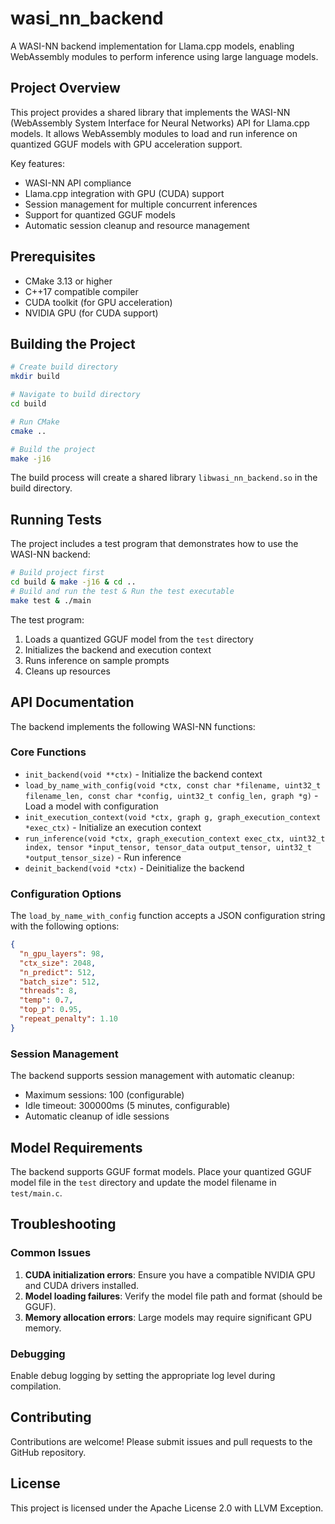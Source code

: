 # wasi_nn_backend

A WASI-NN backend implementation for Llama.cpp models, enabling WebAssembly modules to perform inference using large language models.

## Project Overview

This project provides a shared library that implements the WASI-NN (WebAssembly System Interface for Neural Networks) API for Llama.cpp models. It allows WebAssembly modules to load and run inference on quantized GGUF models with GPU acceleration support.

Key features:
- WASI-NN API compliance
- Llama.cpp integration with GPU (CUDA) support
- Session management for multiple concurrent inferences
- Support for quantized GGUF models
- Automatic session cleanup and resource management

## Prerequisites

- CMake 3.13 or higher
- C++17 compatible compiler
- CUDA toolkit (for GPU acceleration)
- NVIDIA GPU (for CUDA support)

## Building the Project

```bash
# Create build directory
mkdir build

# Navigate to build directory
cd build

# Run CMake
cmake ..

# Build the project
make -j16
```

The build process will create a shared library `libwasi_nn_backend.so` in the build directory.

## Running Tests

The project includes a test program that demonstrates how to use the WASI-NN backend:

```bash
# Build project first
cd build & make -j16 & cd ..
# Build and run the test & Run the test executable
make test & ./main
```

The test program:
1. Loads a quantized GGUF model from the `test` directory
2. Initializes the backend and execution context
3. Runs inference on sample prompts
4. Cleans up resources

## API Documentation

The backend implements the following WASI-NN functions:

### Core Functions

- `init_backend(void **ctx)` - Initialize the backend context
- `load_by_name_with_config(void *ctx, const char *filename, uint32_t filename_len, const char *config, uint32_t config_len, graph *g)` - Load a model with configuration
- `init_execution_context(void *ctx, graph g, graph_execution_context *exec_ctx)` - Initialize an execution context
- `run_inference(void *ctx, graph_execution_context exec_ctx, uint32_t index, tensor *input_tensor, tensor_data output_tensor, uint32_t *output_tensor_size)` - Run inference
- `deinit_backend(void *ctx)` - Deinitialize the backend

### Configuration Options

The `load_by_name_with_config` function accepts a JSON configuration string with the following options:

```json
{
  "n_gpu_layers": 98,
  "ctx_size": 2048,
  "n_predict": 512,
  "batch_size": 512,
  "threads": 8,
  "temp": 0.7,
  "top_p": 0.95,
  "repeat_penalty": 1.10
}
```

### Session Management

The backend supports session management with automatic cleanup:
- Maximum sessions: 100 (configurable)
- Idle timeout: 300000ms (5 minutes, configurable)
- Automatic cleanup of idle sessions

## Model Requirements

The backend supports GGUF format models. Place your quantized GGUF model file in the `test` directory and update the model filename in `test/main.c`.

## Troubleshooting

### Common Issues

1. **CUDA initialization errors**: Ensure you have a compatible NVIDIA GPU and CUDA drivers installed.
2. **Model loading failures**: Verify the model file path and format (should be GGUF).
3. **Memory allocation errors**: Large models may require significant GPU memory.

### Debugging

Enable debug logging by setting the appropriate log level during compilation.

## Contributing

Contributions are welcome! Please submit issues and pull requests to the GitHub repository.

## License

This project is licensed under the Apache License 2.0 with LLVM Exception.
